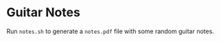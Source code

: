 Guitar Notes
============

Run `notes.sh` to generate a `notes.pdf` file with some random guitar notes.
